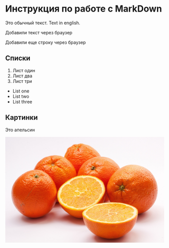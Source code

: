 # Инструкция по работе с MarkDown

Это обычный текст. Text in english.

Добавили текст через браузер

Добавили еще строку через браузер

## Списки
1. Лист один
2. Лист два
3. Лист три

* List one
* List two
* List three

## Картинки
Это апельсин

![orange](orange.jpg)
